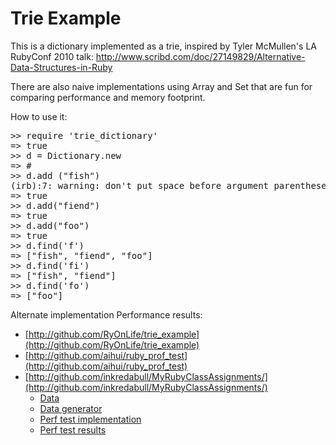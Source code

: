 # Trie Example

This is a dictionary implemented as a trie, inspired by Tyler McMullen's LA RubyConf 2010 talk: http://www.scribd.com/doc/27149829/Alternative-Data-Structures-in-Ruby

There are also naive implementations using Array and Set that are fun for comparing performance and memory footprint.

How to use it:
<pre>
>> require 'trie_dictionary'
=> true
>> d = Dictionary.new
=> #<Dictionary:0x10165bb00 @tree={}>
>> d.add ("fish")
(irb):7: warning: don't put space before argument parentheses
=> true
>> d.add("fiend")
=> true
>> d.add("foo")
=> true
>> d.find('f')
=> ["fish", "fiend", "foo"]
>> d.find('fi')
=> ["fish", "fiend"]
>> d.find('fo')
=> ["foo"]
</pre>

Alternate implementation Performance results:

* [http://github.com/RyOnLife/trie_example](http://github.com/RyOnLife/trie_example)
* [http://github.com/aihui/ruby_prof_test](http://github.com/aihui/ruby_prof_test)
* [http://github.com/inkredabull/MyRubyClassAssignments/](http://github.com/inkredabull/MyRubyClassAssignments/)
  * [Data](http://github.com/inkredabull/MyRubyClassAssignments/blob/master/random.rb)
  * [Data generator](http://github.com/inkredabull/MyRubyClassAssignments/blob/master/random_word_generator.rb)
  * [Perf test implementation](http://github.com/inkredabull/MyRubyClassAssignments/blob/master/random_perf_test.rb)
  * [Perf test results](http://github.com/inkredabull/MyRubyClassAssignments/blob/master/random_words_result.txt)

